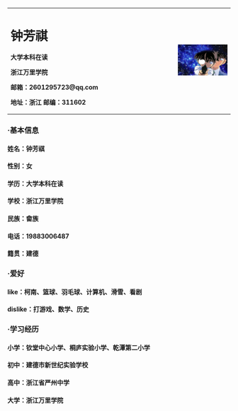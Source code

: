 <table border="0">
  <tr>
    <td width="75%">
      <h1>钟芳祺</h1>
      <p><b>大学本科在读</b></p>
      <p><b>浙江万里学院</b></p>
      <p><b>邮箱：2601295723@qq.com</b></p>
      <p><b>地址：浙江 邮编：311602</b></p>
    </td>
    <td width="25%">
      <img src="kn.jpg" width="100%">  
    </td>
  </tr>
</table>

### ·基本信息
#### 姓名：钟芳祺
#### 性别：女
#### 学历：大学本科在读
#### 学校：浙江万里学院
#### 民族：畲族
#### 电话：19883006487
#### 籍贯：建德

### ·爱好
#### like：柯南、篮球、羽毛球、计算机、滑雪、看剧
#### dislike：打游戏、数学、历史

### ·学习经历
#### 小学：钦堂中心小学、桐庐实验小学、乾潭第二小学
#### 初中：建德市新世纪实验学校
#### 高中：浙江省严州中学
#### 大学：浙江万里学院

